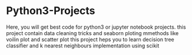 # Python3-Projects
Here, you will get best code for python3 or jupyter notebook projects. 
this project contain data cleaning tricks and seaborn ploting mmethods like voilin plot and scatter plot
this project heps you to learn decision tree classifier 
and k nearest neighbours implementation using scikit
